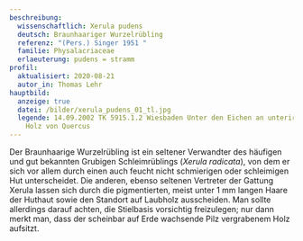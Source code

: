 ```yaml
---
beschreibung:
  wissenschaftlich: Xerula pudens
  deutsch: Braunhaariger Wurzelrübling
  referenz: "(Pers.) Singer 1951 "
  familie: Physalacriaceae
  erlaeuterung: pudens = stramm
profil:
  aktualisiert: 2020-08-21
  autor_in: Thomas Lehr
hauptbild:
  anzeige: true
  datei: /bilder/xerula_pudens_01_tl.jpg
  legende: 14.09.2002 TK 5915.1.2 Wiesbaden Unter den Eichen an unterirdischem
    Holz von Quercus
---
```

Der Braunhaarige Wurzelrübling ist ein seltener Verwandter des häufigen und gut bekannten Grubigen Schleimrüblings (*Xerula radicata*), von dem er sich vor allem durch einen auch feucht nicht schmierigen oder schleimigen Hut unterscheidet. Die anderen, ebenso seltenen Vertreter der Gattung Xerula lassen sich durch die pigmentierten, meist unter 1 mm langen Haare der Huthaut sowie den Standort auf Laubholz ausscheiden. Man sollte allerdings darauf achten, die Stielbasis vorsichtig freizulegen; nur dann merkt man, dass der scheinbar auf Erde wachsende Pilz vergrabenem Holz aufsitzt.